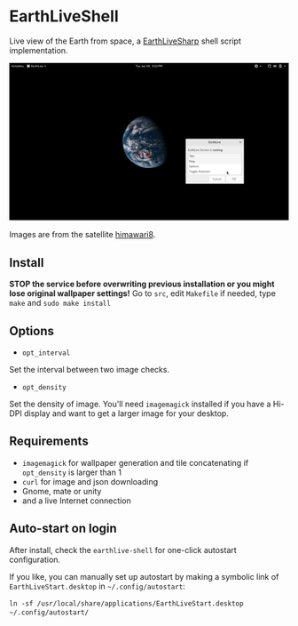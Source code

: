 EarthLiveShell
==============
Live view of the Earth from space, a [EarthLiveSharp](https://github.com/bitdust/EarthLiveSharp) shell script implementation.

![Screenshot](Screenshot.png)

Images are from the satellite [himawari8](http://himawari8.nict.go.jp).

Install
-------
__STOP the service before overwriting previous installation or you might lose original wallpaper settings!__ Go to `src`, edit `Makefile` if needed, type `make` and `sudo make install`

Options
-------
* `opt_interval`

Set the interval between two image checks.

* `opt_density`

Set the density of image. You'll need `imagemagick` installed if you have a Hi-DPI display and want to get a larger image for your desktop.

Requirements
------------
* `imagemagick` for wallpaper generation and tile concatenating if `opt_density` is larger than 1
* `curl` for image and json downloading
* Gnome, mate or unity
* and a live Internet connection

Auto-start on login
-------------------
After install, check the `earthlive-shell` for one-click autostart configuration.

If you like, you can manually set up autostart by making a symbolic link of `EarthLiveStart.desktop` in `~/.config/autostart`:
```
ln -sf /usr/local/share/applications/EarthLiveStart.desktop ~/.config/autostart/
```
